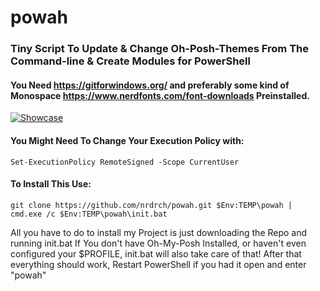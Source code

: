 # powah
### Tiny Script To Update & Change Oh-Posh-Themes From The Command-line & Create Modules for PowerShell
#### You Need https://gitforwindows.org/ and preferably some kind of Monospace https://www.nerdfonts.com/font-downloads Preinstalled.
[![Showcase](https://img.youtube.com/vi//0.jpg)](https://www.youtube.com/watch?v=)
#### You Might Need To Change Your Execution Policy with: 
```
Set-ExecutionPolicy RemoteSigned -Scope CurrentUser
```
#### To Install This Use:
```
git clone https://github.com/nrdrch/powah.git $Env:TEMP\powah | cmd.exe /c $Env:TEMP\powah\init.bat
```
All you have to do to install my Project is just downloading the Repo and running init.bat 
If You don't have Oh-My-Posh Installed, or haven't even configured your $PROFILE, init.bat will also take care of that!
After that everything should work, Restart PowerShell if you had it open and enter "powah"
